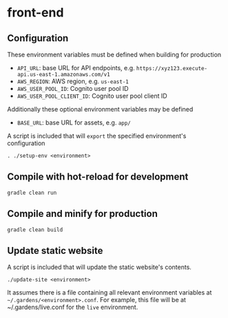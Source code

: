 # front-end

## Configuration

These environment variables must be defined when building for production

- `API_URL`: base URL for API endpoints, e.g. `https://xyz123.execute-api.us-east-1.amazonaws.com/v1`
- `AWS_REGION`: AWS region, e.g. `us-east-1`
- `AWS_USER_POOL_ID`: Cognito user pool ID
- `AWS_USER_POOL_CLIENT_ID`: Cognito user pool client ID

Additionally these optional environment variables may be defined

- `BASE_URL`: base URL for assets, e.g. `app/`

A script is included that will `export` the specified environment's configuration
```
. ./setup-env <environment>
```

## Compile with hot-reload for development
```
gradle clean run
```

## Compile and minify for production
```
gradle clean build
```

## Update static website
A script is included that will update the static website's contents.
```
./update-site <environment>
```

It assumes there is a file containing all relevant environment variables at `~/.gardens/<environment>.conf`. For example, this file will be at ~/.gardens/live.conf for the `live` environment.
